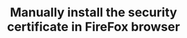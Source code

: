 ---
title: 'Manually install the security certificate in FireFox browser'
published: false
taxonomy:
    category:
        - docs
---